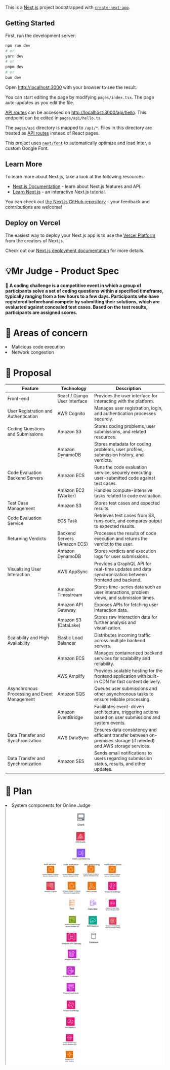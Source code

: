 This is a [Next.js](https://nextjs.org/) project bootstrapped with [`create-next-app`](https://github.com/vercel/next.js/tree/canary/packages/create-next-app).

## Getting Started

First, run the development server:

```bash
npm run dev
# or
yarn dev
# or
pnpm dev
# or
bun dev
```

Open [http://localhost:3000](http://localhost:3000) with your browser to see the result.

You can start editing the page by modifying `pages/index.tsx`. The page auto-updates as you edit the file.

[API routes](https://nextjs.org/docs/api-routes/introduction) can be accessed on [http://localhost:3000/api/hello](http://localhost:3000/api/hello). This endpoint can be edited in `pages/api/hello.ts`.

The `pages/api` directory is mapped to `/api/*`. Files in this directory are treated as [API routes](https://nextjs.org/docs/api-routes/introduction) instead of React pages.

This project uses [`next/font`](https://nextjs.org/docs/basic-features/font-optimization) to automatically optimize and load Inter, a custom Google Font.

## Learn More

To learn more about Next.js, take a look at the following resources:

- [Next.js Documentation](https://nextjs.org/docs) - learn about Next.js features and API.
- [Learn Next.js](https://nextjs.org/learn) - an interactive Next.js tutorial.

You can check out [the Next.js GitHub repository](https://github.com/vercel/next.js/) - your feedback and contributions are welcome!

## Deploy on Vercel

The easiest way to deploy your Next.js app is to use the [Vercel Platform](https://vercel.com/new?utm_medium=default-template&filter=next.js&utm_source=create-next-app&utm_campaign=create-next-app-readme) from the creators of Next.js.

Check out our [Next.js deployment documentation](https://nextjs.org/docs/deployment) for more details.
<h1>💡Mr Judge - Product Spec</h1>
🤔 <b>A coding challenge is a competitive event in which a group of participants solve a set of coding questions within a specified timeframe, typically ranging from a few hours to a few days. Participants who have registered beforehand compete by submitting their solutions, which are
evaluated against concealed test cases. Based on the test results, participants are assigned scores.</b>

<h1>👀 Areas of concern</h1>
<li>Malicious code execution</li>
<li>Network congestion</li>

<h1>💭 Proposal</h1>

<table>
  <thead>
    <tr>
      <th>Feature</th>
      <th>Technology</th>
      <th>Description</th>
    </tr>
  </thead>
  <tbody>
    <tr>
      <td>Front-end</td>
      <td>React / Django User Interface</td>
      <td>Provides the user interface for interacting with the platform.</td>
    </tr>
    <tr>
      <td>User Registration and Authentication</td>
      <td>AWS Cognito</td>
      <td>Manages user registration, login, and authentication processes securely.</td>
    </tr>
    <tr>
      <td>Coding Questions and Submissions</td>
      <td  >Amazon S3</td>
      <td>Stores coding problems, user submissions, and related resources.</td>
    </tr>
    <tr>
      <td> </td>
      <td>Amazon DynamoDB</td>
      <td>Stores metadata for coding problems, user profiles, submission history, and verdicts.</td>
    </tr>
    <tr>
      <td>Code Evaluation Backend Servers</td>
      <td  >Amazon ECS</td>
      <td>Runs the code evaluation service, securely executing user-submitted code against test cases.</td>
    </tr>
    <tr>
      <td> </td>
      <td>Amazon EC2 (Worker)</td>
      <td>Handles compute-intensive tasks related to code evaluation.</td>
    </tr>
    <tr>
      <td>Test Case Management</td>
      <td>Amazon S3</td>
      <td>Stores test cases and expected results.</td>
    </tr>
    <tr>
      <td>Code Evaluation Service</td>
      <td>ECS Task</td>
      <td>Retrieves test cases from S3, runs code, and compares output to expected results.</td>
    </tr>
    <tr>
      <td>Returning Verdicts</td>
      <td  >Backend Servers (Amazon ECS)</td>
      <td>Processes the results of code execution and returns the verdict to the user.</td>
    </tr>
    <tr>
      <td> </td>
      <td>Amazon DynamoDB</td>
      <td>Stores verdicts and execution logs for user submissions.</td>
    </tr>
    <tr>
      <td>Visualizing User Interaction</td>
      <td >AWS AppSync</td>
      <td>Provides a GraphQL API for real-time updates and data synchronization between frontend and backend.</td>
    </tr>
    <tr>
      <td> </td>
      <td>Amazon Timestream</td>
      <td>Stores time-series data such as user interactions, problem views, and submission times.</td>
    </tr>
    <tr>
      <td> </td>
      <td>Amazon API Gateway</td>
      <td>Exposes APIs for fetching user interaction data.</td>
    </tr>
    <tr>
      <td> </td>
      <td>Amazon S3 (DataLake)</td>
      <td>Stores raw interaction data for further analysis and visualization.</td>
    </tr>
    <tr>
      <td>Scalability and High Availability</td>
      <td>Elastic Load Balancer</td>
      <td>Distributes incoming traffic across multiple backend servers.</td>
    </tr>
    <tr>
      <td> </td>
      <td>Amazon ECS</td>
      <td>Manages containerized backend services for scalability and reliability.</td>
    </tr>
    <tr>
      <td> </td>
      <td>AWS Amplify</td>
      <td>Provides scalable hosting for the frontend application with built-in CDN for fast content delivery.</td>
    </tr>
    <tr>
      <td>Asynchronous Processing and Event Management</td>
      <td  >Amazon SQS</td>
      <td>Queues user submissions and other asynchronous tasks to ensure reliable processing.</td>
    </tr>
    <tr>
      <td> </td>
      <td>Amazon EventBridge</td>
      <td>Facilitates event-driven architecture, triggering actions based on user submissions and system events.</td>
    </tr>
    <tr>
      <td>Data Transfer and Synchronization</td>
      <td>AWS DataSync</td>
      <td>Ensures data consistency and efficient transfer between on-premises storage (if needed) and AWS storage services.</td>
    </tr>
    <tr>
      <td>Data Transfer and Synchronization</td>
      <td>Amazon SES</td>
      <td>Sends email notifications to users regarding submission status, results, and other updates.</td>
    </tr>
  </tbody>
</table>


<h1>🛫 Plan</h1>
<li>System components for Online Judge</li>
<img src="https://github.com/VikkiSinghs/Mr.-Judge/blob/main/Screenshot%20(13).png" >
